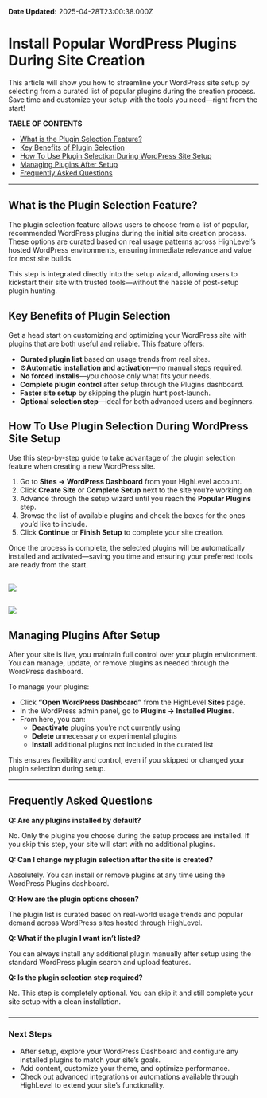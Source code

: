 **Date Updated:** 2025-04-28T23:00:38.000Z

# **Install Popular WordPress Plugins During Site Creation**

  
This article will show you how to streamline your WordPress site setup by selecting from a curated list of popular plugins during the creation process. Save time and customize your setup with the tools you need—right from the start!

  
**TABLE OF CONTENTS**

  
* [What is the Plugin Selection Feature?](#What-is-the-Plugin-Selection-Feature?)
* [Key Benefits of Plugin Selection](#Key-Benefits-of-Plugin-Selection)
* [How To Use Plugin Selection During WordPress Site Setup](#How-To-Use-Plugin-Selection-During-WordPress-Site-Setup)
* [Managing Plugins After Setup](#Managing-Plugins-After-Setup)
* [Frequently Asked Questions](#Frequently-Asked-Questions)

---

## **What is the Plugin Selection Feature?**

  
The plugin selection feature allows users to choose from a list of popular, recommended WordPress plugins during the initial site creation process. These options are curated based on real usage patterns across HighLevel’s hosted WordPress environments, ensuring immediate relevance and value for most site builds.

  
This step is integrated directly into the setup wizard, allowing users to kickstart their site with trusted tools—without the hassle of post-setup plugin hunting.

  
## **Key Benefits of Plugin Selection**

  
Get a head start on customizing and optimizing your WordPress site with plugins that are both useful and reliable. This feature offers:

* **Curated plugin list** based on usage trends from real sites.
* ⚙**Automatic installation and activation**—no manual steps required.
* **No forced installs**—you choose only what fits your needs.
* **Complete plugin control** after setup through the Plugins dashboard.
* **Faster site setup** by skipping the plugin hunt post-launch.
* **Optional selection step**—ideal for both advanced users and beginners.

##   

## **How To Use Plugin Selection During WordPress Site Setup**

  
Use this step-by-step guide to take advantage of the plugin selection feature when creating a new WordPress site.

1. Go to **Sites → WordPress Dashboard** from your HighLevel account.
2. Click **Create Site** or **Complete Setup** next to the site you’re working on.
3. Advance through the setup wizard until you reach the **Popular Plugins** step.
4. Browse the list of available plugins and check the boxes for the ones you’d like to include.
5. Click **Continue** or **Finish Setup** to complete your site creation.

  
Once the process is complete, the selected plugins will be automatically installed and activated—saving you time and ensuring your preferred tools are ready from the start.

  
## ![](https://s3.amazonaws.com/cdn.freshdesk.com/data/helpdesk/attachments/production/155045792527/original/P0lAh6YVD5eJT20jChADZNEkRFtdJ0f3aA.png?1745861414)

##   

## ![](https://s3.amazonaws.com/cdn.freshdesk.com/data/helpdesk/attachments/production/155045792541/original/xbFwlc9fMIAsHuPf_8Sis-1zAKZiIywbTw.png?1745861431)

## **Managing Plugins After Setup**

  
After your site is live, you maintain full control over your plugin environment. You can manage, update, or remove plugins as needed through the WordPress dashboard.

  
To manage your plugins:

* Click **“Open WordPress Dashboard”** from the HighLevel **Sites** page.
* In the WordPress admin panel, go to **Plugins → Installed Plugins**.
* From here, you can:  
   * **Deactivate** plugins you’re not currently using  
   * **Delete** unnecessary or experimental plugins  
   * **Install** additional plugins not included in the curated list

  
This ensures flexibility and control, even if you skipped or changed your plugin selection during setup.

  
---

## **Frequently Asked Questions**

  
**Q: Are any plugins installed by default?**

No. Only the plugins you choose during the setup process are installed. If you skip this step, your site will start with no additional plugins.

  
**Q: Can I change my plugin selection after the site is created?**

Absolutely. You can install or remove plugins at any time using the WordPress Plugins dashboard.

  
**Q: How are the plugin options chosen?**

The plugin list is curated based on real-world usage trends and popular demand across WordPress sites hosted through HighLevel.

  
**Q: What if the plugin I want isn’t listed?**

You can always install any additional plugin manually after setup using the standard WordPress plugin search and upload features.

  
**Q: Is the plugin selection step required?**

No. This step is completely optional. You can skip it and still complete your site setup with a clean installation.

###   

---

### **Next Steps**

* After setup, explore your WordPress Dashboard and configure any installed plugins to match your site’s goals.
* Add content, customize your theme, and optimize performance.
* Check out advanced integrations or automations available through HighLevel to extend your site’s functionality.

  
